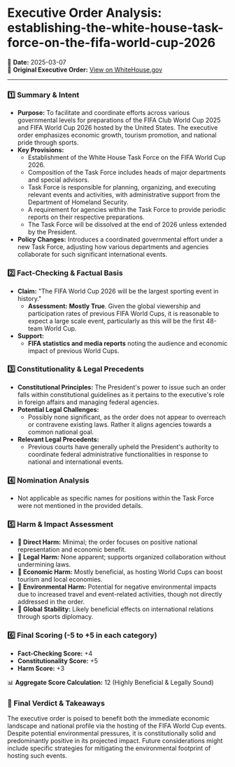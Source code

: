 # Executive Order Analysis: establishing-the-white-house-task-force-on-the-fifa-world-cup-2026

📅 **Date:** 2025-03-07  
🔗 **Original Executive Order:** [View on WhiteHouse.gov](https://www.whitehouse.gov/presidential-actions/2025/03/establishing-the-white-house-task-force-on-the-fifa-world-cup-2026/)

---

### **1️⃣ Summary & Intent**
- **Purpose:** To facilitate and coordinate efforts across various governmental levels for preparations of the FIFA Club World Cup 2025 and FIFA World Cup 2026 hosted by the United States. The executive order emphasizes economic growth, tourism promotion, and national pride through sports.
- **Key Provisions:**
  - Establishment of the White House Task Force on the FIFA World Cup 2026.
  - Composition of the Task Force includes heads of major departments and special advisors.
  - Task Force is responsible for planning, organizing, and executing relevant events and activities, with administrative support from the Department of Homeland Security.
  - A requirement for agencies within the Task Force to provide periodic reports on their respective preparations.
  - The Task Force will be dissolved at the end of 2026 unless extended by the President.
- **Policy Changes:** Introduces a coordinated governmental effort under a new Task Force, adjusting how various departments and agencies collaborate for such significant international events.

### **2️⃣ Fact-Checking & Factual Basis**
- **Claim:** "The FIFA World Cup 2026 will be the largest sporting event in history."
  - **Assessment:** **Mostly True**. Given the global viewership and participation rates of previous FIFA World Cups, it is reasonable to expect a large scale event, particularly as this will be the first 48-team World Cup.
- **Support:**
  - **FIFA statistics and media reports** noting the audience and economic impact of previous World Cups.

### **3️⃣ Constitutionality & Legal Precedents**
- **Constitutional Principles:** The President's power to issue such an order falls within constitutional guidelines as it pertains to the executive's role in foreign affairs and managing federal agencies.
- **Potential Legal Challenges:**
  - Possibly none significant, as the order does not appear to overreach or contravene existing laws. Rather it aligns agencies towards a common national goal.
- **Relevant Legal Precedents:**
  - Previous courts have generally upheld the President's authority to coordinate federal administrative functionalities in response to national and international events.

### **4️⃣ Nomination Analysis**
- Not applicable as specific names for positions within the Task Force were not mentioned in the provided details.

### **5️⃣ Harm & Impact Assessment**
- **🔹 Direct Harm:** Minimal; the order focuses on positive national representation and economic benefit.
- **🔹 Legal Harm:** None apparent; supports organized collaboration without undermining laws.
- **🔹 Economic Harm:** Mostly beneficial, as hosting World Cups can boost tourism and local economies.
- **🔹 Environmental Harm:** Potential for negative environmental impacts due to increased travel and event-related activities, though not directly addressed in the order.
- **🔹 Global Stability:** Likely beneficial effects on international relations through sports diplomacy.

### **6️⃣ Final Scoring (-5 to +5 in each category)**
- **Fact-Checking Score:** +4
- **Constitutionality Score:** +5
- **Harm Score:** +3

📊 **Aggregate Score Calculation:**
12 (Highly Beneficial & Legally Sound)

### **🔎 Final Verdict & Takeaways**
The executive order is poised to benefit both the immediate economic landscape and national profile via the hosting of the FIFA World Cup events. Despite potential environmental pressures, it is constitutionally solid and predominantly positive in its projected impact. Future considerations might include specific strategies for mitigating the environmental footprint of hosting such events.
